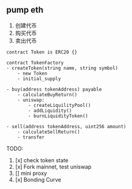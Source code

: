 ## pump eth

1. 创建代币
2. 购买代币
3. 卖出代币

```solidity
contract Token is ERC20 {}

contract TokenFactory
- createToken(string name, string symbol)
    - new Token
    - initial_supply

- buy(address tokenAddress) payable
    - calculateBuyReturn()
    - uniswap:
        - createLiquilityPool()
        - addLiquidity()
        - burnLiquidityToken()

- sell(address tokenAddress, uint256 amount)
    - calculateSellReturn()
    - transfer
```

TODO:

1. [x] check token state
2. [x] Fork mainnet, test uniswap
3. [] mini proxy
4. [x] Bonding Curve

